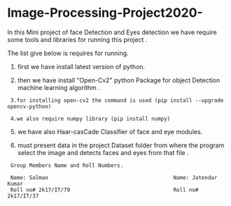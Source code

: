 # Image-Processing-Project2020-

In this Mini project of face Detection and Eyes detection we 
have require some tools and libraries for running this project .

The list give below is requires for running.
   1. first we have install latest version of python.

   2. then we have install "Open-Cv2" python Package for object Detection machine learning algorithm .

     3.for installing open-cv2 the command is used (pip install --upgrade opencv-python)

     4.we also require numpy library (pip install numpy)

   5. we have also Haar-casCade Classifier of face and eye modules.

   6. must present data in the project Dataset folder from where the program select the image and 
     detects faces and eyes from that file .
     
     Group Members Name and Roll Numbers.
     
     Name: Salman                                        Name: Jatendar Kumar
     Roll no# 2k17/IT/79                                 Roll no# 2k17/IT/37

